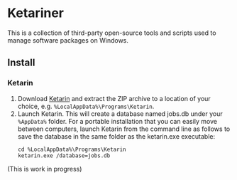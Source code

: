 # Ketariner

This is a collection of third-party open-source tools and scripts used to manage software packages on Windows.

## Install

### Ketarin

1. Download [Ketarin](https://ketarin.org) and extract the ZIP archive to a location of your choice, e.g. `%LocalAppData%\Programs\Ketarin`.
2. Launch Ketarin. This will create a database named jobs.db under your `%AppData%` folder. For a portable installation that you can easily move between computers, launch Ketarin from the command line as follows to save the database in the same folder as the ketarin.exe executable:
    ```
    cd %LocalAppData%\Programs\Ketarin
    ketarin.exe /database=jobs.db
    ``` 
(This is work in progress)
